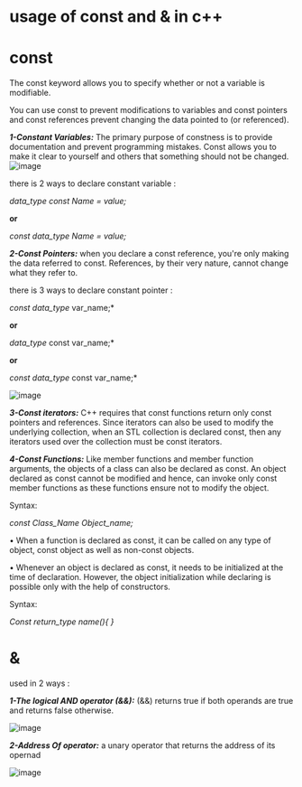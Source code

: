 # usage of const and &amp; in c++
# const
The const keyword allows you to specify whether or not a variable is modifiable. 

You can use const to prevent modifications to variables and const pointers and const references prevent changing the data pointed to (or referenced).

***1-Constant Variables:***
The primary purpose of constness is to provide documentation and prevent programming mistakes. Const allows you to make it clear to yourself and others that something should not be changed.
![image](https://media.geeksforgeeks.org/wp-content/uploads/Untitled-drawing-30.jpg)

there is 2 ways to declare constant variable :

*data_type const Name = value;*

**or**

*const data_type Name = value;*


***2-Const Pointers:***
when you declare a const reference, you're only making the data referred to const. References, by their very nature, cannot change what they refer to.

there is 3 ways to declare constant pointer :

*const data_type* var_name;*

**or**

*data_type* const var_name;*

**or**

*const data_type* const var_name;*

![image](https://gateoverflow.in/?qa=blob&qa_blobid=7161266191032989115)

 ***3-Const iterators:***
C++ requires that const functions return only const pointers and references. Since iterators can also be used to modify the underlying collection, when an STL collection is declared const, then any iterators used over the collection must be const iterators.


***4-Const Functions:***
Like member functions and member function arguments, the objects of a class can also be declared as const. An object declared as const cannot be modified and hence, can invoke only const member functions as these functions ensure not to modify the object.

Syntax:

*const Class_Name Object_name;*

•	When a function is declared as const, it can be called on any type of object, const object as well as non-const objects.

•	Whenever an object is declared as const, it needs to be initialized at the time of declaration. However, the object initialization while declaring is possible only with the help of constructors.

Syntax:

*Const return_type name(){
}*




# &
used in 2 ways :

***1-The logical AND operator (&&):***
(&&) returns true if both operands are true and returns false otherwise.

![image](https://www.devopsschool.com/blog/wp-content/uploads/2020/07/JavaScript-Logical-AND.png)


***2-Address Of operator:***
a unary operator that returns the address of its opernad

![image](https://s3.studytonight.com/tutorials/uploads/pictures/1613545250-79873.png)








